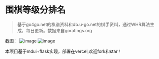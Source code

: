 # 围棋等级分排名

> 基于go4go.net的棋谱资料和db.u-go.net的棋手资料，通过WHR算法生成，每日更新。数据来自goratings.org

截图：
![image](https://github.com/pwxiao/go_ranking/assets/39235890/91d2e40b-a7a8-415c-b09b-303021e0f574)
![image](https://github.com/pwxiao/go_ranking/assets/39235890/f1308f50-f1eb-4162-9b60-24e769d04d0b)

本项目基于mdui+flask实现，部署在vercel,欢迎fork和star！

